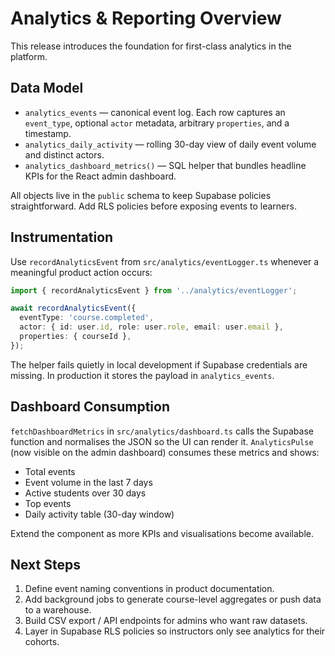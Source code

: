 # Analytics & Reporting Overview

This release introduces the foundation for first-class analytics in the platform.

## Data Model

- `analytics_events` — canonical event log. Each row captures an `event_type`, optional `actor` metadata, arbitrary `properties`, and a timestamp.
- `analytics_daily_activity` — rolling 30-day view of daily event volume and distinct actors.
- `analytics_dashboard_metrics()` — SQL helper that bundles headline KPIs for the React admin dashboard.

All objects live in the `public` schema to keep Supabase policies straightforward. Add RLS policies before exposing events to learners.

## Instrumentation

Use `recordAnalyticsEvent` from `src/analytics/eventLogger.ts` whenever a meaningful product action occurs:

```ts
import { recordAnalyticsEvent } from '../analytics/eventLogger';

await recordAnalyticsEvent({
  eventType: 'course.completed',
  actor: { id: user.id, role: user.role, email: user.email },
  properties: { courseId },
});
```

The helper fails quietly in local development if Supabase credentials are missing. In production it stores the payload in `analytics_events`.

## Dashboard Consumption

`fetchDashboardMetrics` in `src/analytics/dashboard.ts` calls the Supabase function and normalises the JSON so the UI can render it. `AnalyticsPulse` (now visible on the admin dashboard) consumes these metrics and shows:

- Total events
- Event volume in the last 7 days
- Active students over 30 days
- Top events
- Daily activity table (30-day window)

Extend the component as more KPIs and visualisations become available.

## Next Steps

1. Define event naming conventions in product documentation.
2. Add background jobs to generate course-level aggregates or push data to a warehouse.
3. Build CSV export / API endpoints for admins who want raw datasets.
4. Layer in Supabase RLS policies so instructors only see analytics for their cohorts.
